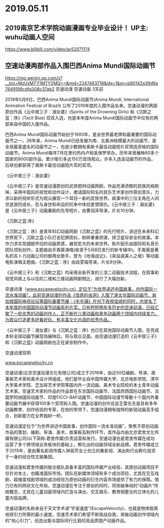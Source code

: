 # 2019.05.11




## 2019南京艺术学院动画漫画专业毕业设计！ UP主: wuhu动画人空间


https://www.bilibili.com/video/av52071174 


##  空速动漫两部作品入围巴西Anima Mundi国际动画节
https://mp.weixin.qq.com/s?__biz=MzUzMTY1MTY2MQ==&mid=2247483718&idx=1&sn=b80142a39d9a7649198cdfa308c37ab2
空速动漫 空速动画 3天前

2019年5月9日，巴西Anima Mundi国际动画节(Anima Mundi, International Animation Festival of Brazil) 公布了2019年度的入围作品名单。空速动漫的两部原创作品《云中居三子：溺女婆》(Spirits of the Drowning Girls) 和《沉默之蓝：序》(Tacit Blue) 双双入选，也是本年度Anima Mundi国际动画节中仅有的两部来自中国的入围作品。


 



巴西Anima Mundi国际动画节始创于1993年，是全世界最老牌和最重要的国际动画节之一。26年来，Anima Mundi已经发展为南、北美洲规模最大的动画节，是全球最富盛名的动画节之一，也是少数拥有奥斯卡最佳动画短片奖预选资格的国际动画节。Anima Mundi每年7月在里约热内卢和圣保罗举办，历年来曾展映80多个国家的9000部作品，累计吸引多达150万现场观众。许多入选该动画节的作品，后续也都获得了奥斯卡最佳动画短片奖的奖项。



《云中居三子：溺女婆》


《云中居三子》是空速动漫原创的武侠题材动画网剧，作品充满浓郁的民族风格韵味，采用中国风的视觉和动作设计，邀请国际知名的民乐艺术家创作原创音乐，力求以新的视听形式为观众展现一个耳目一新的武侠世界。故事中的三位主角在人间世途游历成长，在与身世和命运的抗争中体验爱恨情仇。《云中居三子：溺女婆》是《云中居三子》动画番剧的先导短片，由曹润泽导演，片长10分钟。


 

《沉默之蓝:序》


《沉默之蓝：序》是青年科幻动画网剧《沉默之蓝》的先行短片，讲述在未来科幻世界观下，沉默之蓝小队打击犯罪团伙，粉碎重重阴谋，捍卫星际安全的故事。本作力求实现细腻怀旧的动画质感，展现宏大的未来世界。影片配乐由国际知名音乐团队领衔创作，主题曲由手嶌葵演唱(收录于5月8日发行的新专辑中)。手嶌葵是著名的吉卜力动画公司的御用女歌手，曾为《地海战记》、《来自虞美人之坡》等动画电影演唱主题曲。《沉默之蓝：序》由段雯锴导演，片长9分钟。


《云中居三子》和《沉默之蓝》均采用全新开发的三渲二动画技术流程，在叙事和视觉风格上与以往的二维和三维动画网剧相比，进行了大幅创新。


空速动漫（www.escapevelocity.cn）定位于“为世界讲述中国故事，创作国际一流水准动画”。此前空速动漫的作品《怪奇的虫洞》入围了渥太华国际动画节、新加坡国际电视论坛等国际重要节展；《毛毛镇》在创下收视佳绩的同时，也提名了本年度的中国国际动漫节动画系列片奖。只有短短两年多历史的空速动漫，已经汇聚了一批优秀的动画创作人，正不断在儿童动画和青年动画两个领域内持续发力，为观众打造更多好看好玩、有丰富文化内涵的优秀作品。


《云中居三子：溺女婆》与《沉默之蓝：序》也已在其他国际动画节入围，在完成本轮全球动画节展现场展映后，将与观众见面。由空速动漫打造的《云中居三子》和《沉默之蓝》动画网剧也正在紧张制作中。

 

 

 



空速动漫官网

www.escapevelocity.cn

空速动漫(北京空速动漫文化有限公司)成立于2016年，由近50位编剧、导演、故事板艺术家和美术设计师组成，他们是毕业自中国传媒大学、北京电影学院、清华大学美术学院、芝加哥艺术学院等国内外一流动画、美术专业院校的本土青年动画艺术家。空速艺术家的作品的作品曾在东京国际动画节、法国昂西国际动画节、法国罗阿纳国际动画节、印度FICCI-BAF动画节、中国国际动漫节等数十个国内外重要动画节展中获得100多个奖项和入围。空速动漫的创作总监王雷先生是具有多年动画教育、创作经验的专家，在他的带领下，空速动漫拥有独特的新锐动画高手组合，创新能力在业界独树一帜。

空速动漫定位于“为世界讲述中国故事，创作国际一流水准动画”，聚焦于原创动画作品的策划、编剧、导演、美术、故事板及制作环节，其作品均由北京君舍文化传媒有限公司(以下简称:君舍传媒)负责运营和发行。空速动漫也是君舍传媒在成功运营了多个跨领域业务板块的基础上，孵化出的动画领域全新品牌。君舍传媒成立于2015年，是由著名影视传媒人钟丽芳女士创立的集影视、演出和行业孵化投资于一身的综合性文娱集团。

空速动漫和君舍传媒的联合舰队具备丰富的国际传媒产业经验，其原创动画项目不仅针对本土，也瞄准国际市场。团队在新媒体领域有多个成功项目，尤其在交互戏剧、超维度戏剧领域的成功经验为原创动画的衍生内容市场提供了有力的保障。借力已有的网状文化布局，空速动漫在专注于原创的同时，将突破单纯的“动画片”传统概念，尤其在儿童动画领域内打造与演出、交互娱乐、教育相整合的立体化的儿童内容品牌。

空速动漫的名称来自于天文学术语“宇宙速度”(EscapeVelocity)，也就是物体脱离地球引力所需的最小速度。空速艺术家们希望不断挑战自我，突破动画创作领域内的“地心引力”，创造出能与国际同行比肩的高品质国产动画作品。



